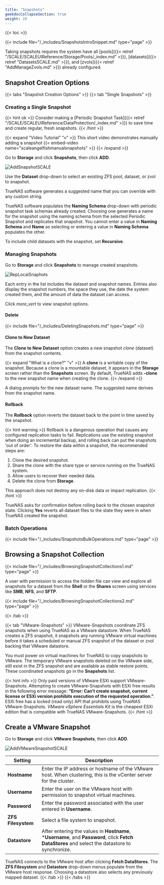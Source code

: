 ```yaml
---
title: "Snapshots"
geekdocCollapseSection: true
weight: 20
---
```


{{< toc >}}

{{< include file="/_includes/SnapshotsIntroSnippet.md" type="page" >}}

Taking snapshots requires the system have all [pools]({{< relref "/SCALE/SCALEUIReference/Storage/Pools/_index.md" >}}), [datasets]({{< relref "DatasetsSCALE.md" >}}), and [zvols]({{< relref "AddManageZvols.md" >}}) already configured.

## Snapshot Creation Options

{{< tabs "Snapshot Creation Options" >}}
{{< tab "Single Snapshots" >}}

### Creating a Single Snapshot

{{< hint ok >}}
Consider making a [Periodic Snapshot Task]({{< relref "/SCALE/SCALEUIReference/DataProtection/_index.md" >}}) to save time and create regular, fresh snapshots.
{{< /hint >}}

{{< expand "Video Tutorial" "v" >}}
This short video demonstrates manually adding a snapshot {{< embed-video name="scaleangelfishmanualsnapshots" >}}
{{< /expand >}}

Go to **Storage** and click **Snapshots**, then click **ADD**.

![AddSnapshotSCALE](/images/SCALE/AddSnapshotSCALE.png "Create a New Snapshot")

Use the **Dataset** drop-down to select an existing ZFS pool, dataset, or zvol to snapshot.

TrueNAS software generates a suggested name that you can override with any custom string.

TrueNAS software populates the **Naming Schema** drop-down with periodic snapshot task schemas already created. Choosing one generates a name for the snapshot using the naming schema from the selected Periodic Snapshot and replicates that snapshot. You cannot enter a value in **Naming Schema** and **Name** as selecting or entering a value in **Naming Schema** populates the other. 

To include child datasets with the snapshot, set **Recursive**.
  
### Managing Snapshots

Go to **Storage** and click **Snapshots** to manage created snapshots.

![RepLocalSnaphots](/images/SCALE/RepLocalSnaphots.png "List of Snapshots")

Each entry in the list includes the dataset and snapshot names. Entries also display the snapshot numbers, the space they use, the date the system created them, and the amount of data the dataset can access.

Click <i class="material-icons" aria-hidden="true" title="Expand">more_vert</i> to view snapshot options.

#### Delete

{{< include file="/_includes/DeletingSnapshots.md" type="page" >}}

#### Clone to New Dataset

The **Clone to New Dataset** option creates a new snapshot *clone* (dataset) from the snapshot contents.

{{< expand "What is a clone?" "v" >}}
A **clone** is a writable copy of the snapshot.
Because a clone is a mountable dataset, it appears in the **Storage** screen rather than the **Snapshots** screen.
By default, TrueNAS adds **-clone** to the new snapshot name when creating the clone.
{{< /expand >}}

A dialog prompts for the new dataset name.
The suggested name derives from the snapshot name.

#### Rollback

The **Rollback** option reverts the dataset back to the point in time saved by the snapshot.

{{< hint warning >}}
Rollback is a dangerous operation that causes any configured replication tasks to fail.
Replications use the existing snapshot when doing an incremental backup, and rolling back can put the snapshots 'out of order'.
To restore the data within a snapshot, the recommended steps are:

1.  Clone the desired snapshot.
2.  Share the clone with the share type or service running on the TrueNAS system.
3.  Allow users to recover their needed data.
4.  Delete the clone from **Storage**.

This approach does not destroy any on-disk data or impact replication.
{{< /hint >}}

TrueNAS asks for confirmation before rolling back to the chosen snapshot state.
Clicking **Yes** reverts all dataset files to the state they were in when TrueNAS created the snapshot.

### Batch Operations

{{< include file="/_includes/SnapshotsBulkOperations.md" type="page" >}}

## Browsing a Snapshot Collection

{{< include file="/_includes/BrowsingSnapshotCollections1.md" type="page" >}}

A user with permission to access the hidden file can view and explore all snapshots for a dataset from the **Shell** or the **Shares** screen using services like **SMB**, **NFS**, and **SFTP**.

{{< include file="/_includes/BrowsingSnapshotCollections2.md" type="page" >}}

{{< /tab >}}

{{< tab "VMware-Snapshots" >}}
VMware-Snapshots coordinate ZFS snapshots when using TrueNAS as a VMware datastore.
When TrueNAS creates a ZFS snapshot, it snapshots any running VMware virtual machines before it takes a scheduled or manual ZFS snapshot of the dataset or zvol backing that VMware datastore.

You must power on virtual machines for TrueNAS to copy snapshots to VMware.
The temporary VMware snapshots deleted on the VMware side, still exist in the ZFS snapshot and are available as stable restore points.
These coordinated snapshots go in the **Snapshots** list.

{{< hint info >}}
Only paid versions of VMware ESXi support VMware-Snapshots. Attempting to create VMware-Snapshots with ESXi free results in the following error message: **"Error: Can’t create snapshot, current license or ESXi version prohibits execution of the requested operation.”**. ESXi free has a locked (read only) API that prohibits using TrueNAS VMware-Snapshots. *VMware vSphere Essentials Kit* is the cheapest ESXi edition that is compatible with TrueNAS VMware-Snapshots.
{{< /hint >}}

## Create a VMware Snapshot

Go to **Storage** and click **VMware Snapshots**, then click **ADD**.

![AddVMwareSnapshotSCALE](/images/SCALE/AddVMwareSnapshotSCALE.png "Creating a VMware Snapshot")

| Setting | Description |
|---------|-------------|
| **Hostname** | Enter the IP address or hostname of the VMware host. When clustering, this is the vCenter server for the cluster. |
| **Username** | Enter the user on the VMware host with permission to snapshot virtual machines. |
| **Password** | Enter the password associated with the user entered in **Username**. |
| **ZFS Filesystem** | Select a file system to snapshot. |
| **Datastore** | After entering the values in **Hostname**, ***Username**, and **Password**, click **Fetch DataStores** and select the datastore to synchronize. |

TrueNAS connects to the VMware host after clicking **Fetch DataStores**.
The **ZFS Filesystem** and **Datastore** drop-down menus populate from the VMware host response.
Choosing a datastore also selects any previously mapped dataset.
{{< /tab >}}
{{< /tabs >}}
